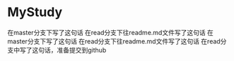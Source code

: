 # MyStudy
在master分支下写了这句话
在read分支下往readme.md文件写了这句话
在master分支下写了这句话
在read分支下往readme.md文件写了这句话
在read分支中写了这句话，准备提交到github